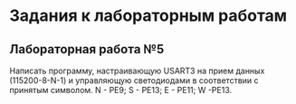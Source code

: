# Задания к лабораторным работам

## Лабораторная работа №5

Написать программу, настраивающую USART3 на прием данных (115200-8-N-1) и управляющую светодиодами в соответствии с принятым символом.
N - PE9;
S - PE13;
E - PE11;
W -PE13.
